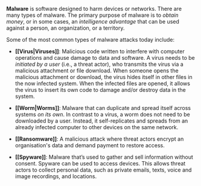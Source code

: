 
**Malware** is software designed to harm devices or networks. There are many types of malware. The primary purpose of malware is to *obtain money*, or in some cases, an *intelligence advantage* that can be used against a person, an organization, or a territory. 

Some of the most common types of malware attacks today include: 

- **[[Virus|Viruses]]**:  Malicious code written to interfere with computer operations and cause damage to data and software. A virus needs to be *initiated by a user* (i.e., a threat actor), who transmits the virus via a malicious attachment or file download. When someone opens the malicious attachment or download, the virus hides itself in other files in the now infected system. When the infected files are opened, it allows the virus to insert its own code to damage and/or destroy data in the system.

- **[[Worm|Worms]]**: Malware that can duplicate and spread itself across systems *on its own*. In contrast to a virus, a worm does not need to be downloaded by a user. Instead, it self-replicates and spreads from an already infected computer to other devices on the same network.

- **[[Ransomware]]**:  A malicious attack where threat actors encrypt an organisation's data and demand payment to restore access. 

- **[[Spyware]]**: Malware that’s used to gather and sell information without consent. Spyware can be used to access devices. This allows threat actors to collect personal data, such as private emails, texts, voice and image recordings, and locations.